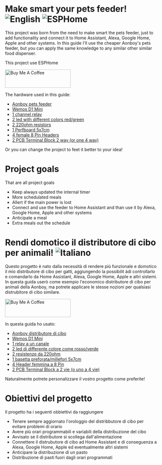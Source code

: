 # Make smart your pets feeder! ![English](https://img.shields.io/badge/-english-blue) ![ESPHome](https://img.shields.io/badge/dependencies-ESPHome%202021.12.0-brightgreen)
This project was born from the need to make smart the pets feeder, just to add functionality and connect it to Home Assistant, Alexa, Google Home, Apple and other systems.
In this guide I'll use the cheaper Aonboy's pets feeder, but you can apply the same knowledge to any similar other similar food dispenser.

This project use ESPHome

<a href="https://www.buymeacoffee.com/redfoxydarrest" target="_blank"><img src="https://cdn.buymeacoffee.com/buttons/v2/default-blue.png" alt="Buy Me A Coffee" style="height: 60px !important;width: 217px !important;" ></a>

The hardware used in this guide:
- [Aonboy pets feeder](https://amzn.to/3BgnfPF)
- [Wemos D1 Mini](https://amzn.to/3xlyNih)
- [1 channel relay](https://amzn.to/3PTiz6l)
- [2 led with different colors red/green](https://amzn.to/3BjNggX)
- [2 220ohm resistors](https://amzn.to/3PVUg7F)
- [1 Perfboard 5x7cm](https://amzn.to/3J13cqp)
- [4 female 8 Pin Headers](https://amzn.to/3BjO05J)
- [2 PCB Terminal Block 2 way (or one 4 way)](https://amzn.to/3J1AMMU)

Or you can change the project to feet it better to your idea!

# Project goals
That are all project goals
- Keep always updated the internal timer
- More schedulated meals
- Allert if the main power is lost
- Connect and use the feeder to Home Assistant and than use it by Alexa, Google Home, Apple and other systems
- Anticipate a meal
- Extra meals out the schedule


# Rendi domotico il distributore di cibo per animali! ![Italiano](https://img.shields.io/badge/-italiano-blue)
Questo progetto è nato dalla necessità di rendere più funzionale e domotico il mio distributore di cibo per gatti, aggiungendo la possibilit àdi controllarlo e comandarlo da Home Assistant, Alexa, Google Home, Apple e altri sistemi.
In questa guida userò come esempio l'economico distributore di cibo per animali della Aonboy, ma potrete applicare le stesse nozioni per qualsiasi distrubitore di cibo similare.

<a href="https://www.buymeacoffee.com/redfoxydarrest" target="_blank"><img src="https://cdn.buymeacoffee.com/buttons/v2/default-blue.png" alt="Buy Me A Coffee" style="height: 60px !important;width: 217px !important;" ></a>

In questa guida ho usato:
- [Aonboy distributore di cibo](https://amzn.to/3BgnfPF)
- [Wemos D1 Mini](https://amzn.to/3xlyNih)
- [1 relay a un canale](https://amzn.to/3PTiz6l)
- [2 led di differente colore come rosso/verde](https://amzn.to/3BjNggX)
- [2 resistenze da 220ohm](https://amzn.to/3PVUg7F)
- [1 basetta preforata/millefori 5x7cm](https://amzn.to/3J13cqp)
- [4 Header femmina a 8 Pin](https://amzn.to/3BjO05J)
- [2 PCB Terminal Block a 2 vie (o uno a 4 vie)](https://amzn.to/3J1AMMU)

Naturalmente potrete personalizzare il vostro progetto come preferite!

# Obiettivi del progetto
Il progetto ha i seguenti obbiettivi da raggiungere
- Tenere sempre aggiornato l'orologgio del distribbutore di cibo per evitare problemi di orario
- Avere più orari programmabili e variabili della distribuzione del cibo
- Avvisato se il distributore si scollega dall'alimentazione
- Connettere il distrubutore di cibo ad Home Assistant e di conseguenza a Alexa, Google Home, Apple ed eventualmente altri sistemi
- Anticipare la distribuzione di un pasto
- Distribuzione di pasti fuori dagli orari programmati
